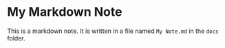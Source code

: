 # My Markdown Note

This is a markdown note. It is written in a file named `My Note.md` in the `docs` folder.